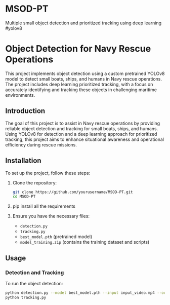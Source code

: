 # MSOD-PT
Multiple small object detection and prioritized tracking using deep learning #yolov8
# Object Detection for Navy Rescue Operations

This project implements object detection using a custom pretrained YOLOv8 model to detect small boats, ships, and humans in Navy rescue operations. The project includes deep learning prioritized tracking, with a focus on accurately identifying and tracking these objects in challenging maritime environments.


## Introduction

The goal of this project is to assist in Navy rescue operations by providing reliable object detection and tracking for small boats, ships, and humans. Using YOLOv8 for detection and a deep learning approach for prioritized tracking, this project aims to enhance situational awareness and operational efficiency during rescue missions.

## Installation

To set up the project, follow these steps:

1. Clone the repository:

    ```bash
    git clone https://github.com/yourusername/MSOD-PT.git
    cd MSOD-PT
    ```

2.  pip install all the requirements

3. Ensure you have the necessary files:
   - `detection.py`
   - `tracking.py`
   - `best_model.pth` (pretrained model)
   - `model_training.zip` (contains the training dataset and scripts)

## Usage

### Detection and Tracking

To run the object detection:

```bash
python detection.py --model best_model.pth --input input_video.mp4 --output output_video.mp4
python tracking.py
